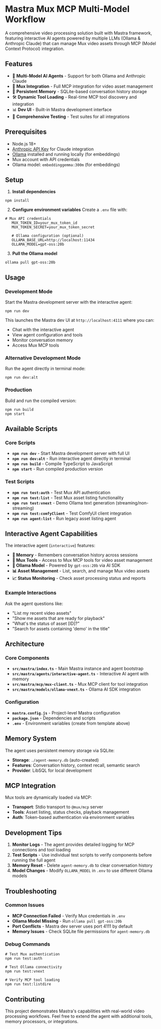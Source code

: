 # Mastra Mux MCP Multi-Model Workflow

A comprehensive video processing solution built with Mastra framework, featuring interactive AI agents powered by multiple LLMs (Ollama & Anthropic Claude) that can manage Mux video assets through MCP (Model Context Protocol) integration.

## Features

- 🤖 **Multi-Model AI Agents** - Support for both Ollama and Anthropic Claude
- 🎥 **Mux Integration** - Full MCP integration for video asset management
- 🧠 **Persistent Memory** - SQLite-based conversation history storage
- 🛠️ **Dynamic Tool Loading** - Real-time MCP tool discovery and integration
- 📊 **Dev UI** - Built-in Mastra development interface
- 🔧 **Comprehensive Testing** - Test suites for all integrations

## Prerequisites

- Node.js 18+
- [Anthropic API Key](https://console.anthropic.com/) for Claude integration
- [Ollama](https://ollama.ai) installed and running locally (for embeddings)
- Mux account with API credentials
- Ollama model: `embeddinggemma:300m` (for embeddings)

## Setup

1. **Install dependencies**
```shell script
npm install
```


2. **Configure environment variables**
   Create a `.env` file with:
```
# Mux API credentials
   MUX_TOKEN_ID=your_mux_token_id
   MUX_TOKEN_SECRET=your_mux_token_secret
   
   # Ollama configuration (optional)
   OLLAMA_BASE_URL=http://localhost:11434
   OLLAMA_MODEL=gpt-oss:20b
```


3. **Pull the Ollama model**
```shell script
ollama pull gpt-oss:20b
```


## Usage

### Development Mode

Start the Mastra development server with the interactive agent:

```shell script
npm run dev
```


This launches the Mastra dev UI at `http://localhost:4111` where you can:
- Chat with the interactive agent
- View agent configuration and tools
- Monitor conversation memory
- Access Mux MCP tools

### Alternative Development Mode

Run the agent directly in terminal mode:

```shell script
npm run dev:alt
```


### Production

Build and run the compiled version:

```shell script
npm run build
npm start
```


## Available Scripts

### Core Scripts

- **`npm run dev`** - Start Mastra development server with full UI
- **`npm run dev:alt`** - Run interactive agent directly in terminal
- **`npm run build`** - Compile TypeScript to JavaScript
- **`npm start`** - Run compiled production version

### Test Scripts

- **`npm run test:auth`** - Test Mux API authentication
- **`npm run test:list`** - Test Mux asset listing functionality
- **`npm run test:vnext`** - Demo Ollama text generation (streaming/non-streaming)
- **`npm run test:comfyClient`** - Test ComfyUI client integration
- **`npm run agent:list`** - Run legacy asset listing agent

## Interactive Agent Capabilities

The interactive agent (`interactive`) features:

- **🧠 Memory** - Remembers conversation history across sessions
- **🎥 Mux Tools** - Access to Mux MCP tools for video asset management
- **🤖 Ollama Model** - Powered by `gpt-oss:20b` via AI SDK
- **📊 Asset Management** - List, search, and manage Mux video assets
- **📈 Status Monitoring** - Check asset processing status and reports

### Example Interactions

Ask the agent questions like:
- "List my recent video assets"
- "Show me assets that are ready for playback"
- "What's the status of asset [ID]?"
- "Search for assets containing 'demo' in the title"

## Architecture

### Core Components

- **`src/mastra/index.ts`** - Main Mastra instance and agent bootstrap
- **`src/mastra/agents/interactive-agent.ts`** - Interactive AI agent with memory
- **`src/mastra/mcp/mux-client.ts`** - Mux MCP client for tool integration
- **`src/mastra/models/ollama-vnext.ts`** - Ollama AI SDK integration

### Configuration

- **`mastra.config.js`** - Project-level Mastra configuration
- **`package.json`** - Dependencies and scripts
- **`.env`** - Environment variables (create from template above)

## Memory System

The agent uses persistent memory storage via SQLite:

- **Storage**: `./agent-memory.db` (auto-created)
- **Features**: Conversation history, context recall, semantic search
- **Provider**: LibSQL for local development

## MCP Integration

Mux tools are dynamically loaded via MCP:

- **Transport**: Stdio transport to `@mux/mcp` server
- **Tools**: Asset listing, status checks, playback management
- **Auth**: Token-based authentication via environment variables

## Development Tips

1. **Monitor Logs** - The agent provides detailed logging for MCP connections and tool loading
2. **Test Scripts** - Use individual test scripts to verify components before running the full agent
3. **Memory Reset** - Delete `agent-memory.db` to clear conversation history
4. **Model Changes** - Modify `OLLAMA_MODEL` in `.env` to use different Ollama models

## Troubleshooting

### Common Issues

- **MCP Connection Failed** - Verify Mux credentials in `.env`
- **Ollama Model Missing** - Run `ollama pull gpt-oss:20b`
- **Port Conflicts** - Mastra dev server uses port 4111 by default
- **Memory Issues** - Check SQLite file permissions for `agent-memory.db`

### Debug Commands

```shell script
# Test Mux authentication
npm run test:auth

# Test Ollama connectivity  
npm run test:vnext

# Verify MCP tool loading
npm run test:listdire
```


## Contributing

This project demonstrates Mastra's capabilities with real-world video processing workflows. Feel free to extend the agent with additional tools, memory processors, or integrations.